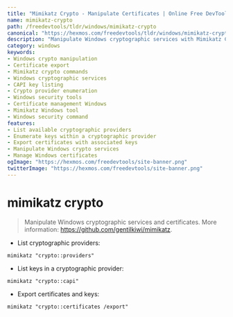 ```yaml
---
title: "Mimikatz Crypto - Manipulate Certificates | Online Free DevTools by Hexmos"
name: mimikatz-crypto
path: /freedevtools/tldr/windows/mimikatz-crypto
canonical: "https://hexmos.com/freedevtools/tldr/windows/mimikatz-crypto/"
description: "Manipulate Windows cryptographic services with Mimikatz Crypto. Export certificates, list providers and keys. Free online tool, no registration required."
category: windows
keywords:
- Windows crypto manipulation
- Certificate export
- Mimikatz crypto commands
- Windows cryptographic services
- CAPI key listing
- Crypto provider enumeration
- Windows security tools
- Certificate management Windows
- Mimikatz Windows tool
- Windows security command
features:
- List available cryptographic providers
- Enumerate keys within a cryptographic provider
- Export certificates with associated keys
- Manipulate Windows crypto services
- Manage Windows certificates
ogImage: "https://hexmos.com/freedevtools/site-banner.png"
twitterImage: "https://hexmos.com/freedevtools/site-banner.png"
---
```


# mimikatz crypto

> Manipulate Windows cryptographic services and certificates.
> More information: <https://github.com/gentilkiwi/mimikatz>.

- List cryptographic providers:

`mimikatz "crypto::providers"`

- List keys in a cryptographic provider:

`mimikatz "crypto::capi"`

- Export certificates and keys:

`mimikatz "crypto::certificates /export"`
